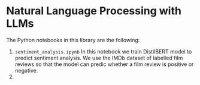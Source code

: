# Natural Language Processing with LLMs

The Python notebooks in this library are the following:

 1) `sentiment_analysis.ipynb` In this notebook we train DistilBERT model to predict sentiment analysis. We use the IMDb dataset of labelled film reviews so that the model can predic whether a film review is positive or negative.
 2) 
